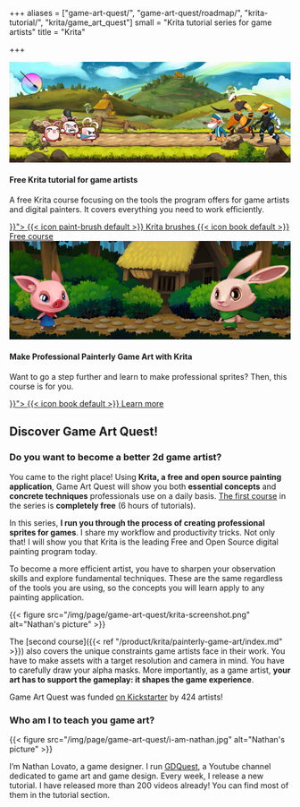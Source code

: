 +++
aliases = ["game-art-quest/", "game-art-quest/roadmap/", "krita-tutorial/", "krita/game_art_quest"]
small = "Krita tutorial series for game artists"
title = "Krita"

+++


<div class="card outline base-bottom-margin darkbg">
  <img src="krita-tutorial-banner.jpg" alt="Game Art Quest volume 1 banner: Free Krita tutorials">

  <div class="content">
    <h4 class="title">Free Krita tutorial for game artists</h4>
    <p>
      A free Krita course focusing on the tools the program offers for game artists and digital painters. It covers everything you need to work efficiently.
    </p>
    <div class="small-spaced-children buttons">
      <a class="button flat" href="{{< ref "/product/krita/brushes/index.md" >}}">
        {{< icon paint-brush default >}} Krita brushes
      </a>
      <a class="button flat" href="/tutorial/art/krita-tutorial-for-game-artists/">
        {{< icon book default >}} Free course
      </a>
    </div>
  </div>
</div>

<div class="card outline">
  <img src="painterly-game-art-banner.jpg" alt="Game Art Quest volume 2 banner - painterly art">

  <div class="content">
    <h4 class="title">Make Professional Painterly Game Art with Krita</h4>
    <p>
      Want to go a step further and learn to make professional sprites? Then, this course is for you.
    </p>
    <div class="buttons">
      <a class="button flat" href="{{< ref "/product/krita/painterly-game-art/index.md" >}}">
        {{< icon book default >}} Learn more
      </a>
    </div>
  </div>
</div>

## Discover Game Art Quest!

### Do you want to become a better 2d game artist?

You came to the right place! Using **Krita, a free and open source painting application**, Game Art Quest will show you both **essential concepts** and **concrete techniques** professionals use on a daily basis. [The first course](/tutorial/art/krita-tutorial-for-game-artists/) in the series is **completely free** (6 hours of tutorials).

In this series, **I run you through the process of creating professional sprites for games**. I share my workflow and productivity tricks. Not only that! I will show you that Krita is the leading Free and Open Source digital painting program today.

To become a more efficient artist, you have to sharpen your observation skills and explore fundamental techniques. These are the same regardless of the tools you are using, so the concepts you will learn apply to any painting application.

{{< figure
  src="/img/page/game-art-quest/krita-screenshot.png"
  alt="Nathan's picture" >}}

The [second course]({{< ref "/product/krita/painterly-game-art/index.md" >}}) also covers the unique constraints game artists face in their work. You have to make assets with a target resolution and camera in mind. You have to carefully draw your alpha masks. More importantly, as a game artist, **your art has to support the gameplay: it shapes the game experience**.

Game Art Quest was funded [on Kickstarter](https://www.kickstarter.com/projects/gdquest/game-art-quest-make-professional-2d-art-with-krita) by 424 artists!

### Who am I to teach you game art?

{{< figure
  src="/img/page/game-art-quest/i-am-nathan.jpg"
  alt="Nathan's picture" >}}

I’m Nathan Lovato, a game designer. I run [GDQuest](http://youtube.com/c/gdquest), a Youtube channel dedicated to game art and game design. Every week, I release a new tutorial. I have released more than 200 videos already! You can find most of them in the tutorial section.
